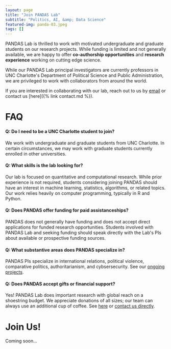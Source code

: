 ```yaml
---
layout: page
title: "Join PANDAS Lab"
subtitle: "Politics, AI, &amp; Data Science"
featured-img: panda-03.jpeg
tags: []
---
```


PANDAS Lab is thrilled to work with motivated undergraduate and graduate students on our research projects. 
While funding is limited and not generally available, we are happy to offer **co-authorship opportunities**
and **research experience** working on cutting edge science.

While our PANDAS Lab principal investigators are currently professors in UNC Charlotte's Department of Political Science and Public Administration, we are privileged to work with collaborators from around the world. 

If you are interested in collaborating with our lab, reach out to us by
<a href="mailto:bradfor7+pandas@charlotte.edu">email</a> or contact us [here]({% link contact.md %}).

# FAQ

#### Q: Do I need to be a UNC Charlotte student to join?

We work with undergraduate and graduate students from UNC Charlotte. In certain circumstances, we may work with graduate students currently enrolled in other universities.

#### Q: What skills is the lab looking for?

Our lab is focused on quantitative and computational research. While prior experience is not required, students considering joining PANDAS should have an interest in machine learning, statistics, algorithms, or related topics. Our work relies heavily on computer programming, typically in R and Python.


#### Q: Does PANDAS offer funding for paid assistanceships?

PANDAS does not generally have funding and does not accept direct applications for funded research opportunities. Students involved with PANDAS Lab and seeking funding should speak directly with the Lab's PIs about available or prospective funding sources.

#### Q: What substantive areas does PANDAS specialize in?

PANDAS PIs specialize in international relations, political violence, comparative politics, authoritarianism, and cybsersecurity. See our [ongoing projects]().

#### Q: Does PANDAS accept gifts or financial support?

Yes! PANDAS Lab does important research with global reach on a shoestring budget. We appreciate donations of all sizes; our team can always use an additional cup of coffee. See [here]() or [contact us directly](/contact).

# Join Us!

Coming soon...

<!-- <form action="https://formspree.io/f/xpzvkaey" method="POST">
  <label>
    Your email:
    <input type="email" name="email">
  </label>
  <input type="checkbox" id="vehicle1" name="vehicle1" value="Bike">
  <label for="vehicle1"> Political violence, conflict, and war</label><br>
  <input type="checkbox" id="vehicle2" name="vehicle2" value="Car">
  <label for="vehicle2"> Populism, information manipulation, authoritarianism</label><br>
  <input type="checkbox" id="vehicle3" name="vehicle3" value="Boat">
  <label for="vehicle3"> Statistics</label><br>
  <input type="checkbox" id="vehicle3" name="vehicle3" value="Boat">
  <label for="vehicle3"> Machine learning</label><br>
  <label>
    Your message:
    <textarea name="message"></textarea>
  </label>
  <button type="submit">Send</button>
</form> -->